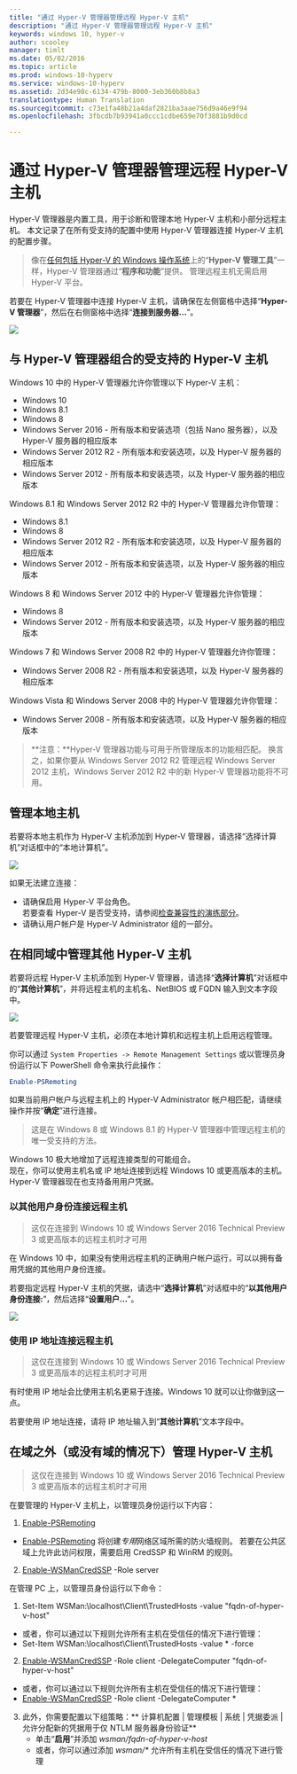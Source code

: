 ```yaml
---
title: "通过 Hyper-V 管理器管理远程 Hyper-V 主机"
description: "通过 Hyper-V 管理器管理远程 Hyper-V 主机"
keywords: windows 10, hyper-v
author: scooley
manager: timlt
ms.date: 05/02/2016
ms.topic: article
ms.prod: windows-10-hyperv
ms.service: windows-10-hyperv
ms.assetid: 2d34e98c-6134-479b-8000-3eb360b8b8a3
translationtype: Human Translation
ms.sourcegitcommit: c73e1fa48b21a4daf2821ba3aae756d9a46e9f94
ms.openlocfilehash: 3fbcdb7b93941a0ccc1cdbe659e70f3881b9d0cd

---
```


# 通过 Hyper-V 管理器管理远程 Hyper-V 主机

Hyper-V 管理器是内置工具，用于诊断和管理本地 Hyper-V 主机和小部分远程主机。  本文记录了在所有受支持的配置中使用 Hyper-V 管理器连接 Hyper-V 主机的配置步骤。

> 像在[任何包括 Hyper-V 的 Windows 操作系统](../quick_start/walkthrough_compatibility.md#OperatingSystemRequirements)上的“**Hyper-V 管理工具**”一样，Hyper-V 管理器通过“**程序和功能**”提供。  管理远程主机无需启用 Hyper-V 平台。

若要在 Hyper-V 管理器中连接 Hyper-V 主机，请确保在左侧窗格中选择“**Hyper-V 管理器**”，然后在右侧窗格中选择“**连接到服务器...**”。

![](media/HyperVManager-ConnectToHost.png)

## 与 Hyper-V 管理器组合的受支持的 Hyper-V 主机
Windows 10 中的 Hyper-V 管理器允许你管理以下 Hyper-V 主机：
* Windows 10
* Windows 8.1
* Windows 8
* Windows Server 2016 - 所有版本和安装选项（包括 Nano 服务器），以及 Hyper-V 服务器的相应版本
* Windows Server 2012 R2 - 所有版本和安装选项，以及 Hyper-V 服务器的相应版本
* Windows Server 2012 - 所有版本和安装选项，以及 Hyper-V 服务器的相应版本

Windows 8.1 和 Windows Server 2012 R2 中的 Hyper-V 管理器允许你管理：
* Windows 8.1
* Windows 8
* Windows Server 2012 R2 - 所有版本和安装选项，以及 Hyper-V 服务器的相应版本
* Windows Server 2012 - 所有版本和安装选项，以及 Hyper-V 服务器的相应版本

Windows 8 和 Windows Server 2012 中的 Hyper-V 管理器允许你管理：
* Windows 8
* Windows Server 2012 - 所有版本和安装选项，以及 Hyper-V 服务器的相应版本

Windows 7 和 Windows Server 2008 R2 中的 Hyper-V 管理器允许你管理：
* Windows Server 2008 R2 - 所有版本和安装选项，以及 Hyper-V 服务器的相应版本

Windows Vista 和 Windows Server 2008 中的 Hyper-V 管理器允许你管理：
* Windows Server 2008 - 所有版本和安装选项，以及 Hyper-V 服务器的相应版本

> **注意：**Hyper-V 管理器功能与可用于所管理版本的功能相匹配。 换言之，如果你要从 Windows Server 2012 R2 管理远程 Windows Server 2012 主机，Windows Server 2012 R2 中的新 Hyper-V 管理器功能将不可用。

## 管理本地主机 ##
若要将本地主机作为 Hyper-V 主机添加到 Hyper-V 管理器，请选择“选择计算机”对话框中的“本地计算机”。

![](media/HyperVManager-ConnectToLocalHost.png)

如果无法建立连接：
*  请确保启用 Hyper-V 平台角色。  
  若要查看 Hyper-V 是否受支持，请参阅[检查兼容性的演练部分](../quick_start/walkthrough_compatibility.md)。
*  请确认用户帐户是 Hyper-V Administrator 组的一部分。


## 在相同域中管理其他 Hyper-V 主机 ##

若要将远程 Hyper-V 主机添加到 Hyper-V 管理器，请选择“**选择计算机**”对话框中的“**其他计算机**”，并将远程主机的主机名、NetBIOS 或 FQDN 输入到文本字段中。

![](media/HyperVManager-ConnectToRemoteHost.png)

若要管理远程 Hyper-V 主机，必须在本地计算机和远程主机上启用远程管理。

你可以通过 `System Properties -> Remote Management Settings` 或以管理员身份运行以下 PowerShell 命令来执行此操作：  

``` PowerShell
Enable-PSRemoting
```

如果当前用户帐户与远程主机上的 Hyper-V Administrator 帐户相匹配，请继续操作并按“**确定**”进行连接。  

> 这是在 Windows 8 或 Windows 8.1 的 Hyper-V 管理器中管理远程主机的唯一受支持的方法。


Windows 10 极大地增加了远程连接类型的可能组合。  
现在，你可以使用主机名或 IP 地址连接到远程 Windows 10 或更高版本的主机。  Hyper-V 管理器现在也支持备用用户凭据。  


### 以其他用户身份连接远程主机
> 这仅在连接到 Windows 10 或 Windows Server 2016 Technical Preview 3 或更高版本的远程主机时才可用

在 Windows 10 中，如果没有使用远程主机的正确用户帐户运行，可以以拥有备用凭据的其他用户身份连接。

若要指定远程 Hyper-V 主机的凭据，请选中“**选择计算机**”对话框中的“**以其他用户身份连接:**”，然后选择“**设置用户...**”。

![](media/HyperVManager-ConnectToRemoteHostAltCreds.png)


### 使用 IP 地址连接远程主机
> 这仅在连接到 Windows 10 或 Windows Server 2016 Technical Preview 3 或更高版本的远程主机时才可用

有时使用 IP 地址会比使用主机名更易于连接。Windows 10 就可以让你做到这一点。

若要使用 IP 地址连接，请将 IP 地址输入到“**其他计算机**”文本字段中。


## 在域之外（或没有域的情况下）管理 Hyper-V 主机 ##
> 这仅在连接到 Windows 10 或 Windows Server 2016 Technical Preview 3 或更高版本的远程主机时才可用

在要管理的 Hyper-V 主机上，以管理员身份运行以下内容：

1.  [Enable-PSRemoting](https://technet.microsoft.com/en-us/library/hh849694.aspx)
  * [Enable-PSRemoting](https://technet.microsoft.com/en-us/library/hh849694.aspx) 将创建*专用*网络区域所需的防火墙规则。 若要在公共区域上允许此访问权限，需要启用 CredSSP 和 WinRM 的规则。
2.  [Enable-WSManCredSSP](https://technet.microsoft.com/en-us/library/hh849872.aspx) -Role server

在管理 PC 上，以管理员身份运行以下命令：

1. Set-Item WSMan:\localhost\Client\TrustedHosts -value "fqdn-of-hyper-v-host"
  * 或者，你可以通过以下规则允许所有主机在受信任的情况下进行管理：
  * Set-Item WSMan:\localhost\Client\TrustedHosts -value * -force
2. [Enable-WSManCredSSP](https://technet.microsoft.com/en-us/library/hh849872.aspx) -Role client -DelegateComputer "fqdn-of-hyper-v-host"
  * 或者，你可以通过以下规则允许所有主机在受信任的情况下进行管理：
  * [Enable-WSManCredSSP](https://technet.microsoft.com/en-us/library/hh849872.aspx) -Role client -DelegateComputer *
3. 此外，你需要配置以下组策略：** 计算机配置 | 管理模板 | 系统 | 凭据委派 | 允许分配新的凭据用于仅 NTLM 服务器身份验证**
    * 单击“**启用**”并添加 *wsman/fqdn-of-hyper-v-host*
    * 或者，你可以通过添加 _wsman/*_ 允许所有主机在受信任的情况下进行管理



<!--HONumber=Sep16_HO3-->


